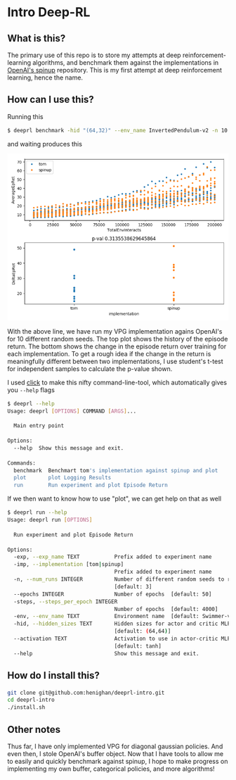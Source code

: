 # Intro Deep-RL

## What is this?
The primary use of this repo is to store my attempts at deep reinforcement-learning algorithms, and benchmark them against the implementations in  [OpenAI's spinup](https://spinningup.openai.com/en/latest/) repository. This is my first attempt at deep reinforcement learning, hence the name.

## How can I use this?

Running this
```bash
$ deeprl benchmark -hid "(64,32)" --env_name InvertedPendulum-v2 -n 10
```
and waiting produces this

![alt text](imgs/invpen_6432_10_benchmark.png)

With the above line, we have run my VPG implementation agains OpenAI's for 10 different random seeds. The top plot shows the history of the episode return. The bottom shows the change in the episode return over training for each implementation. To get a rough idea if the change in the return is meaningfully different between two implementations, I use student's t-test for independent samples to calculate the p-value shown.

I used [click](https://click.palletsprojects.com/en/7.x/) to make this nifty command-line-tool, which automatically gives you `--help` flags


```bash
$ deeprl --help
Usage: deeprl [OPTIONS] COMMAND [ARGS]...

  Main entry point

Options:
  --help  Show this message and exit.

Commands:
  benchmark  Benchmart tom's implementation against spinup and plot
  plot       plot Logging Results
  run        Run experiment and plot Episode Return
```

If we then want to know how to use "plot", we can get help on that as well

```bash
$ deeprl run --help
Usage: deeprl run [OPTIONS]

  Run experiment and plot Episode Return

Options:
  -exp, --exp_name TEXT           Prefix added to experiment name
  -imp, --implementation [tom|spinup]
                                  Prefix added to experiment name
  -n, --num_runs INTEGER          Number of different random seeds to run
                                  [default: 3]
  --epochs INTEGER                Number of epochs  [default: 50]
  -steps, --steps_per_epoch INTEGER
                                  Number of epochs  [default: 4000]
  -env, --env_name TEXT           Environment name  [default: Swimmer-v2]
  -hid, --hidden_sizes TEXT       Hidden sizes for actor and critic MLPs
                                  [default: (64,64)]
  --activation TEXT               Activation to use in actor-critic MLPs
                                  [default: tanh]
  --help                          Show this message and exit.
```

## How do I install this?

```bash
git clone git@github.com:henighan/deeprl-intro.git
cd deeprl-intro
./install.sh
```

## Other notes

Thus far, I have only implemented VPG for diagonal gaussian policies. And even then, I stole OpenAI's buffer object. Now that I have tools to allow me to easily and quickly benchmark against spinup, I hope to make progress on implementing my own buffer, categorical policies, and more algorithms!
